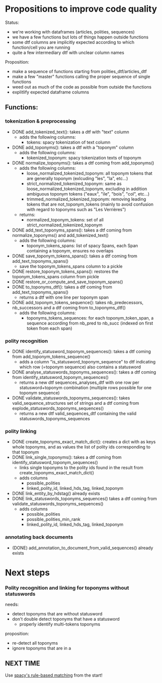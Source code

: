 # Propositions to improve code quality
Status:
- we're working with dataframes (articles, polities, sequences)
- we have a few functions but lots of things happen outside functions
- some dtf columns are implicitly expected according to which function/cell you are running
- quite a few intermediary dtf with unclear column names

Proposition:
- make a sequence of functions starting from polities_dtf/articles_dtf
- make a few "master" functions calling the proper sequence of single functions
- weed out as much of the code as possible from outside the functions
- explitlify expected dataframe columns 

## Functions:
### tokenization & preprocessing
- DONE add_tokenized_text(): takes a dtf with "text" column
    + adds the following columns:
        - tokens: spacy tokenization of text column
- DONE add_toponyms(): takes a dtf with a "toponym" column
    + adds the following columns:
        - tokenized_toponym: spacy tokenization texts of toponym
- DONE normalize_toponyms(): takes a dtf coming from add_toponyms()
    + adds the following columns:
        - loose_normalized_tokenized_toponym: all toponym tokens that are generally toponym (exlcuding "les", "la", etc...)
        - strict_normalized_tokenized_toponym: same as loose_normalized_tokenized_toponym, excluding in addition ambiguous toponym tokens ("eaux", "ile", "bois", "col", etc...)
        - trimmed_normalized_tokenized_toponym: removing leading tokens that are not_toponym_tokens (mainly to avoid confusion with regard to toponyms such as "Les Verrières")
    + returns:
        - normalized_toponym_tokens: set of all strict_normalized_tokenized_toponym
- DONE add_text_toponyms_spans():  takes a dtf coming from normalize_toponyms() and add_tokenized_text()
    + adds the following columns: 
        - toponym_tokens_spans: list of spacy Spans, each Span containing a toponym, ensures no overlaps
- DONE save_toponym_tokens_spans(): takes a dtf coming from add_text_toponyms_spans()
    - save the toponym_tokens_spans column to a pickle
- DONE restore_toponym_tokens_spans(): restores the toponym_tokens_spans column from pickle 
- DONE restore_or_compute_and_save_toponym_spans()
- DONE to_toponyms_dtf(): takes a dtf coming from add_text_toponyms_spans()
    + returns a dtf with one line per toponym span
- DONE add_toponym_tokens_sequence(): takes nb_predecessors, nb_successors and a dtf coming from to_toponyms_dtf()
    + adds the following columns:
        - toponyms_tokens_sequences: for each toponym_token_span, a sequence according from nb_pred to nb_succ (indexed on first token from each span)

### polity recognition
- DONE identify_statusword_toponym_sequences(): takes a dtf coming from add_toponym_tokens_sequence()
    + adds a column "is_statusword_toponym_sequence" to dtf indicating which row (=toponym sequence) also contains a statusword
- DONE analyse_statuswords_toponyms_sequences(): takes a dtf coming from identify_statusword_toponym_sequences()
    + returns a new dtf sequences_analyses_dtf with one row per statusword+toponym combination (multiple rows possible for one toponym sequence)
- DONE validate_statuswords_toponyms_sequences(): takes valid_sequence_structures set of strings and a dtf coming from explode_statuswords_toponyms_sequences()
    + returns a new dtf valid_sequences_dtf containing the valid statuswords_toponyms_sequences
### polity linking
- DONE create_toponyms_exact_match_dict(): creates a dict with as keys whole toponyms, and as values the list of polity ids corresponding to that toponym 
- DONE link_single_toponyms(): takes a dtf coming from identify_statusword_toponym_sequences()
    + links single toponyms to the polity ids found in the result from create_toponyms_exact_match_dict()
    + adds columns
        - possible_polities
        - linked_polity_id, linked_hds_tag, linked_toponym
- DONE link_entity_by_hdstag() already exists
- DONE link_statuswords_toponyms_sequences() takes a dtf coming from validate_statuswords_toponyms_sequences()
    + adds columns
        - possible_polities
        - possible_polities_min_rank
        - linked_polity_id, linked_hds_tag, linked_toponym
### annotating back documents 
- (DONE) add_annotation_to_document_from_valid_sequences() already exists

# Next steps

### Polity recognition and linking for toponyms without statuswords


needs:
- detect toponyms that are without statusword
- don't double detect toponyms that have a statusword
    - properly identify multi-tokens toponyms

proposition:
- re-detect all toponyms
- ignore toponyms that are in a 

## NEXT TIME

Use [spacy's rule-based matching](https://spacy.io/usage/rule-based-matching#adding-patterns) from the start!

